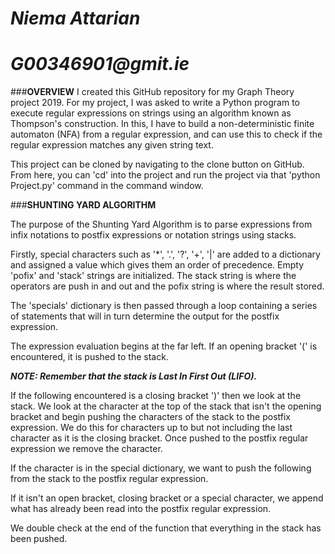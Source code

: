 # _**Niema Attarian**_

# **_G00346901@gmit.ie_**

###**OVERVIEW**
I created this GitHub repository for my Graph Theory project 2019. For my project, I was asked to write a Python program to execute regular expressions on strings using an algorithm known as Thompson's construction. In this, I have to build a non-deterministic finite automaton (NFA) from a regular expression, and can use this to check if the regular expression matches any given string text.

This project can be cloned by navigating to the clone button on GitHub. From here, you can 'cd' into the project and run the project via that 'python Project.py' command in the command window.

###**SHUNTING YARD ALGORITHM**

The purpose of the Shunting Yard Algorithm is to parse expressions from infix notations to postfix expressions or notation strings using stacks.

Firstly, special characters such as '*', '.', '?', '+', '|' are added to a dictionary and assigned a value which gives them an order of precedence. Empty 'pofix' and 'stack' strings are initialized. The stack string is where the operators are push in and out and the pofix string is where the result stored.

The 'specials' dictionary is then passed through a loop containing a series of statements that will in turn determine the output for the postfix expression.

The expression evaluation begins at the far left. If an opening bracket '(' is encountered, it is pushed to the stack. 

**_NOTE: Remember that the stack is Last In First Out (LIFO)._**

If the following encountered is a closing bracket ')' then we look at the stack. We look at the character at the top of the stack that isn't the opening bracket and begin pushing the characters of the stack to the postfix expression. We do this for characters up to but not including the last character as it is the closing bracket. Once pushed to the postfix regular expression we remove the character.

If the character is in the special dictionary, we want to push the following from the stack to the postfix regular expression.

If it isn't an open bracket, closing bracket or a special character, we append what has already been read into the postfix regular expression.

We double check at the end of the function that everything in the stack has been pushed.
